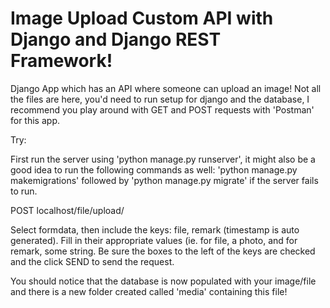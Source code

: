 <h1>Image Upload Custom API with Django and Django REST Framework!</h1>

Django App which has an API where someone can upload an image! Not all the files are here, you'd need to run setup for django and the database, I recommend you play around with GET and POST requests with 'Postman' for this app.

Try:

  First run the server using 'python manage.py runserver', it might also be a good idea to run the following commands as well:
  'python manage.py makemigrations' followed by 'python manage.py migrate' if the server fails to run.

  POST  localhost/file/upload/

  Select formdata, then include the keys: file, remark (timestamp is auto generated). Fill in their appropriate values (ie. for file, a photo, and for remark, some string. Be sure the boxes to the left of the keys are checked and the click SEND to send the request.

  You should notice that the database is now populated with your image/file and there is a new folder created called 'media' containing this file! 
